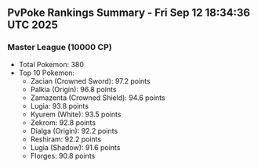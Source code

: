 ## PvPoke Rankings Summary - Fri Sep 12 18:34:36 UTC 2025

### Master League (10000 CP)
- Total Pokemon: 380
- Top 10 Pokemon:
  - Zacian (Crowned Sword): 97.2 points
  - Palkia (Origin): 96.8 points
  - Zamazenta (Crowned Shield): 94.6 points
  - Lugia: 93.8 points
  - Kyurem (White): 93.5 points
  - Zekrom: 92.8 points
  - Dialga (Origin): 92.2 points
  - Reshiram: 92.2 points
  - Lugia (Shadow): 91.6 points
  - Florges: 90.8 points

